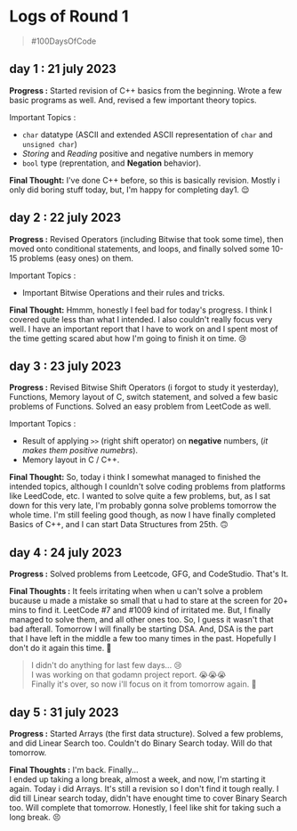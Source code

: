 # Logs of Round 1

> #100DaysOfCode

## day 1 : 21 july 2023

**Progress :** Started revision of C++ basics from the beginning. Wrote a few basic programs as well. And, revised a few important theory topics.

Important Topics : 
- `char` datatype (ASCII and extended ASCII representation of `char` and `unsigned char`)
- *Storing* and *Reading* positive and negative numbers in memory
- `bool` type (reprentation, and **Negation** behavior).

**Final Thought:** I've done C++ before, so this is basically revision. Mostly i only did boring stuff today, but, I'm happy for completing day1. 😌

## day 2 : 22 july 2023

**Progress :** Revised Operators (including Bitwise that took some time), then moved onto conditional statements, and loops, and finally solved some 10-15 problems (easy ones) on them.

Important Topics :
- Important Bitwise Operations and their rules and tricks.

**Final Thought:** Hmmm, honestly I feel bad for today's progress. I think I covered quite less than what I intended. I also couldn't really focus very well. I have an important report that I have to work on and I spent most of the time getting scared abut how I'm going to finish it on time. 😢

## day 3 : 23 july 2023

**Progress :** Revised Bitwise Shift Operators (i forgot to study it yesterday), Functions, Memory layout of C, switch statement, and solved a few basic problems of Functions. Solved an easy problem from LeetCode as well.

Important Topics :
- Result of applying `>>` (right shift operator) on **negative** numbers, (*it makes them positive numebrs*).
- Memory layout in C / C++.

**Final Thought:** So, today i think I somewhat managed to finished the intended topics, although I counldn't solve coding problems from platforms like LeedCode, etc. I wanted to solve quite a few problems, but, as I sat down for this very late, I'm probably gonna solve problems tomorrow the whole time. I'm still feeling good though, as now I have finally completed Basics of C++, and I can start Data Structures from 25th. 🙃

## day 4 : 24 july 2023

**Progress :** Solved problems from Leetcode, GFG, and CodeStudio. That's It.

**Final Thoughts :** It feels irritating when when u can't solve a problem bucause u made a mistake so small that u had to stare at the screen for 20+ mins to find it. LeetCode #7 and #1009 kind of irritated me. But, I finally managed to solve them, and all other ones too. So, I guess it wasn't that bad afterall. Tomorrow I will finally be starting DSA. And, DSA is the part that I have left in the middle a few too many times in the past. Hopefully I don't do it again this time. 🐼

> I didn't do anything for last few days... 😢
<br> I was working on that godamn project report. 😭😭😭
<br> Finally it's over, so now i'll focus on it from tomorrow again. 🫤

## day 5 : 31 july 2023

**Progress :** Started Arrays (the first data structure). Solved a few problems, and did Linear Search too. Couldn't do Binary Search today. Will do that tomorrow.

**Final Thoughts :** I'm back. Finally... <br> I ended up taking a long break, almost a week, and now, I'm starting it again. Today i did Arrays. It's still a revision so I don't find it tough really. I did till Linear search today, didn't have enought time to cover Binary Search too. Will complete that tomorrow. Honestly, I feel like shit for taking such a long break. 😣